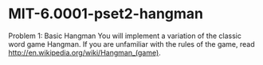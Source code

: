 # MIT-6.0001-pset2-hangman

Problem 1: Basic Hangman You will implement a variation of the classic word game Hangman. If you are unfamiliar with the rules of the game, read http://en.wikipedia.org/wiki/Hangman_(game)​ .
